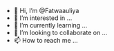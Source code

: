 - 👋 Hi, I’m @Fatwaauliya
- 👀 I’m interested in ...
- 🌱 I’m currently learning ...
- 💞️ I’m looking to collaborate on ...
- 📫 How to reach me ...

<!---
Fatwaauliya/Fatwaauliya is a ✨ special ✨ repository because its `README.md` (this file) appears on your GitHub profile.
You can click the Preview link to take a look at your changes.
--->
